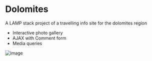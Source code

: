 # Dolomites
 A LAMP stack project of a travelling info site for the dolomites region

- Interactive photo gallery
- AJAX with Comment form
- Media queries

![image](https://user-images.githubusercontent.com/76746212/172728943-29c80b17-3f0f-434e-abea-8047eba7c2fd.png)
